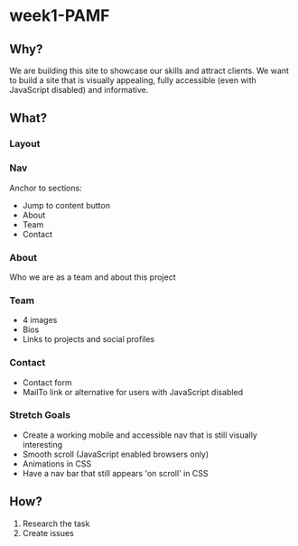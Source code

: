 # week1-PAMF

## Why?

We are building this site to showcase our skills and attract clients. We want to build a site that is visually appealing, fully accessible (even with JavaScript disabled) and informative.

## What?

### Layout


### Nav
Anchor to sections:
- Jump to content button
- About
- Team
- Contact

### About
Who we are as a team and about this project

### Team
- 4 images
- Bios
- Links to projects and social profiles

### Contact
- Contact form
- MailTo link or alternative for users with JavaScript disabled

### Stretch Goals
- Create a working mobile and accessible nav that is still visually interesting
- Smooth scroll (JavaScript enabled browsers only)
- Animations in CSS
- Have a nav bar that still appears 'on scroll' in CSS

## How?

1. Research the task
1. Create issues
